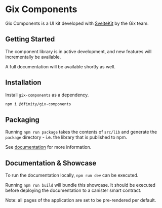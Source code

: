 # Gix Components

Gix Components is a UI kit developed with [SvelteKit](https://kit.svelte.dev) by the Gix team.

## Getting Started

The component library is in active development, and new features will incrementally be available.

A full documentation will be available shortly as well.

## Installation

Install `gix-components` as a dependency.

```bash
npm i @dfinity/gix-components
```

## Packaging

Running `npm run package` takes the contents of `src/lib` and generate the `package` directory - i.e. the library that is published to npm.

See [documentation](https://kit.svelte.dev/docs/packaging) for more information.

## Documentation & Showcase

To run the documentation locally, `npm run dev` can be executed.

Running `npm run build` will bundle this showcase. It should be executed before deploying the documentation to a canister smart contract.

Note: all pages of the application are set to be pre-rendered per default.

